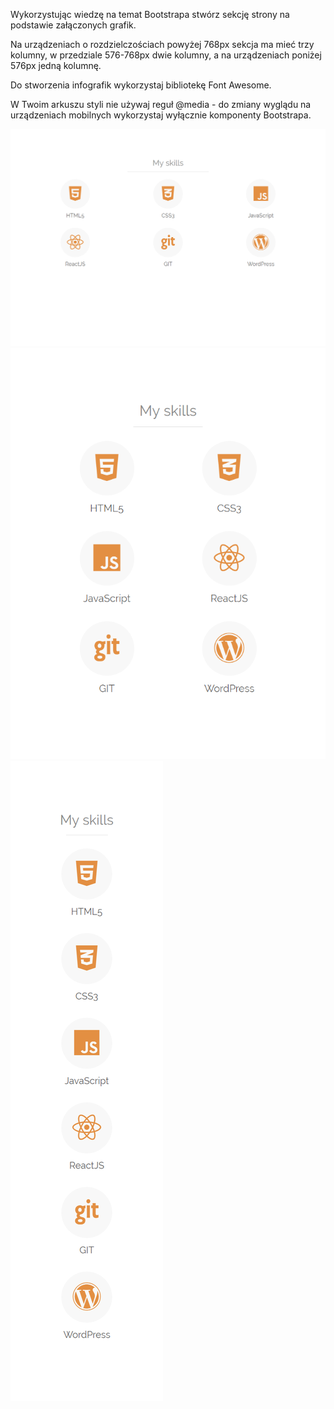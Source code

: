 Wykorzystując wiedzę na temat Bootstrapa stwórz sekcję strony na podstawie załączonych grafik.

Na urządzeniach o rozdzielczościach powyżej 768px sekcja ma mieć trzy kolumny, w przedziale 576-768px dwie kolumny, a na urządzeniach poniżej 576px jedną kolumnę.

Do stworzenia infografik wykorzystaj bibliotekę Font Awesome.

W Twoim arkuszu styli nie używaj reguł @media - do zmiany wyglądu na urządzeniach mobilnych wykorzystaj wyłącznie komponenty Bootstrapa.

![Layout medium](https://raw.githubusercontent.com/codekidney/a108-8-bootstrap-1-responsywna-sekcja-bootstrap/master/preview/skills-bootstrap-medium.png)
![Layout medium](https://raw.githubusercontent.com/codekidney/a108-8-bootstrap-1-responsywna-sekcja-bootstrap/master/preview/skills-bootstrap-small.png)
![Layout medium](https://raw.githubusercontent.com/codekidney/a108-8-bootstrap-1-responsywna-sekcja-bootstrap/master/preview/skills-bootstrap-xsmall.png)